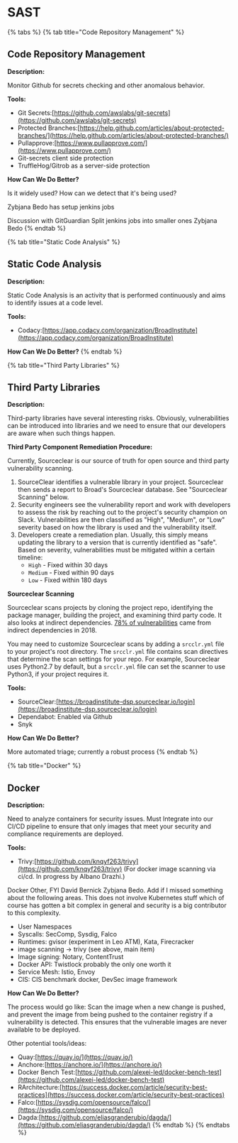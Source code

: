 # SAST

{% tabs %}
{% tab title="Code Repository Management" %}
## Code Repository Management

**Description:**

Monitor Github for secrets checking and other anomalous behavior.

**Tools:**

* Git Secrets:[https://github.com/awslabs/git-secrets](https://github.com/awslabs/git-secrets)
* Protected Branches:[https://help.github.com/articles/about-protected-branches/](https://help.github.com/articles/about-protected-branches/)
* Pullapprove:[https://www.pullapprove.com/](https://www.pullapprove.com/)
* Git-secrets client side protection
* TruffleHog/Gitrob as a server-side protection 

**How Can We Do Better?**

Is it widely used? How can we detect that it's being used?

Zybjana Bedo has setup jenkins jobs

Discussion with GitGuardian Split jenkins jobs into smaller ones Zybjana Bedo
{% endtab %}

{% tab title="Static Code Analysis" %}
## Static Code Analysis

**Description:**

Static Code Analysis is an activity that is performed continuously and aims to identify issues at a code level.

**Tools:**

* Codacy:[https://app.codacy.com/organization/BroadInstitute](https://app.codacy.com/organization/BroadInstitute)

**How Can We Do Better?**
{% endtab %}

{% tab title="Third Party Libraries" %}
## Third Party Libraries

**Description:**

Third-party libraries have several interesting risks. Obviously, vulnerabilities can be introduced into libraries and we need to ensure that our developers are aware when such things happen.

**Third Party Component Remediation Procedure:**

Currently, Sourceclear is our source of truth for open source and third party vulnerability scanning.

1. SourceClear identifies a vulnerable library in your project. Sourceclear then sends a report to Broad's Sourceclear database. See "Sourceclear Scanning" below. 
2. Security engineers see the vulnerability report and work with developers to assess the risk by reaching out to the project's security champion on Slack. Vulnerabilities are then classified as "High", "Medium", or "Low" severity based on how the library is used and the vulnerability itself. 
3. Developers create a remediation plan. Usually, this simply means updating the library to a version that is currently identified as "safe". Based on severity, vulnerabilities must be mitigated within a certain timeline:
   * `High` - Fixed within 30 days
   * `Medium` - Fixed within 90 days
   * `Low` - Fixed within 180 days

**Sourceclear Scanning**

Sourceclear scans projects by cloning the project repo, identifying the package manager, building the project, and examining third party code. It also looks at indirect dependencies. [78% of vulnerabilities](https://snyk.io/blog/78-of-vulnerabilities-are-found-in-indirect-dependencies-making-remediation-complex/) came from indirect dependencies in 2018.

You may need to customize Sourceclear scans by adding a `srcclr.yml` file to your project's root directory. The `srcclr.yml` file contains scan directives that determine the scan settings for your repo. For example, Sourceclear uses Python2.7 by default, but a `srcclr.yml` file can set the scanner to use Python3, if your project requires it.

**Tools:**

* SourceClear:[https://broadinstitute-dsp.sourceclear.io/login](https://broadinstitute-dsp.sourceclear.io/login)
* Dependabot: Enabled via Github
* Snyk

**How Can We Do Better?**

More automated triage; currently a robust process
{% endtab %}

{% tab title="Docker" %}
## Docker

**Description:**

Need to analyze containers for security issues. Must Integrate into our CI/CD pipeline to ensure that only images that meet your security and compliance requirements are deployed.

**Tools:**

* Trivy:[https://github.com/knqyf263/trivy](https://github.com/knqyf263/trivy) \(For docker image scanning via ci/cd. In progress by Albano Drazhi.\)

Docker Other, FYI David Bernick Zybjana Bedo. Add if I missed something about the following areas. This does not involve Kubernetes stuff which of course has gotten a bit complex in general and security is a big contributor to this complexity.

* User Namespaces
* Syscalls: SecComp, Sysdig, Falco 
* Runtimes: gvisor \(experiment in Leo ATM\), Kata, Firecracker
* image scanning → trivy \(see above, main item\)
* Image signing: Notary, ContentTrust
* Docker API: Twistlock probably the only one worth it
* Service Mesh: Istio, Envoy
* CIS: CIS benchmark docker, DevSec image framework

**How Can We Do Better?**

The process would go like: Scan the image when a new change is pushed, and prevent the image from being pushed to the container registry if a vulnerability is detected. This ensures that the vulnerable images are never available to be deployed.

Other potential tools/ideas:

* Quay:[https://quay.io/](https://quay.io/)
* Anchore:[https://anchore.io/](https://anchore.io/)
* Docker Bench Test:[https://github.com/alexei-led/docker-bench-test](https://github.com/alexei-led/docker-bench-test)
* RArchitecture:[https://success.docker.com/article/security-best-practices](https://success.docker.com/article/security-best-practices)
* Falco:[https://sysdig.com/opensource/falco/](https://sysdig.com/opensource/falco/)
* Dagda:[https://github.com/eliasgranderubio/dagda/](https://github.com/eliasgranderubio/dagda/)
{% endtab %}
{% endtabs %}

